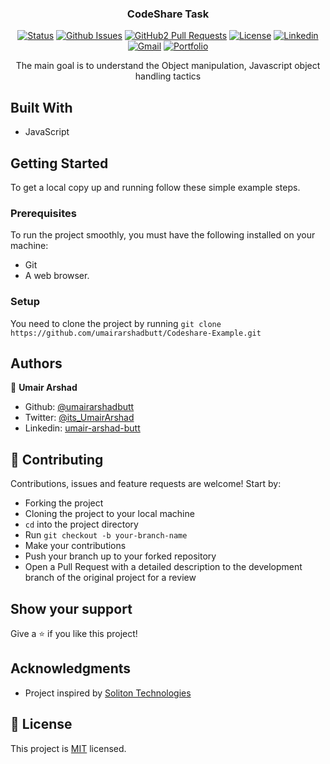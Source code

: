 
<h3 align="center">CodeShare Task</h3>

<div align="center">

[![Status](https://img.shields.io/badge/status-active-success.svg)](https://github.com/umairarshadbutt/Codeshare-Example)
[![Github Issues](https://img.shields.io/badge/GitHub-Issues-orange)](https://github.com/umairarshadbutt/Codeshare-Example/issues)
[![GitHub2 Pull Requests](https://img.shields.io/badge/GitHub-Pull%20Requests-blue)](https://github.com/umairarshadbutt/Codeshare-Example/pulls)
[![License](https://img.shields.io/badge/license-MIT-blue.svg)](/LICENSE)
[![Linkedin](https://img.shields.io/badge/-LinkedIn-blue?style=flat&logo=Linkedin&logoColor=white)](https://www.linkedin.com/in/umair-arshad-butt/)
[![Gmail](https://img.shields.io/badge/-Gmail-c14438?style=flat&logo=Gmail&logoColor=white)](mailto:Umair,umair6622@gmail.com)
[![Portfolio](https://img.shields.io/badge/umair--arshad-Portfolio-brightgreen)](https://umairarshad.me/)
</div>
<p align="center">The main goal is to understand the Object manipulation, Javascript object handling tactics</p>



## Built With

- JavaScript


## Getting Started

To get a local copy up and running follow these simple example steps.

### Prerequisites
To run the project smoothly, you must have the following installed on your machine:

- Git
- A web browser.

### Setup
You need to clone the project by running `git clone https://github.com/umairarshadbutt/Codeshare-Example.git`

## Authors

👤 **Umair Arshad**

- Github: [@umairarshadbutt](https://github.com/umairarshadbutt)
- Twitter: [@its_UmairArshad](https://twitter.com/its_UmairArshad)
- Linkedin: [umair-arshad-butt](https://www.linkedin.com/in/umair-arshad-butt/)

## 🤝 Contributing

Contributions, issues and feature requests are welcome! Start by:

- Forking the project
- Cloning the project to your local machine
- `cd` into the project directory
- Run `git checkout -b your-branch-name`
- Make your contributions
- Push your branch up to your forked repository
- Open a Pull Request with a detailed description to the development branch of the original project for a review


## Show your support

Give a ⭐️ if you like this project!

## Acknowledgments

- Project inspired by [Soliton Technologies](https://www.solitontechnologies.com/)


## 📝 License

This project is [MIT](LICENSE) licensed.

